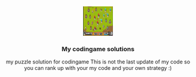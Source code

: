<!-- PROJECT LOGO -->
<br />
<div align="center">
  <a href="https://www.codingame.com/profile/86d6c4305c7d4b05d084fdaeaa3cd7739203581">
    <img src="logo.png" alt="Logo" width="80" height="80">
  </a>

<h3 align="center">My codingame solutions</h3>
  <p align="center">
    my puzzle solution for codingame
    This is not the last update of my code so you can rank up with your my code and your own strategy :)
</div>


